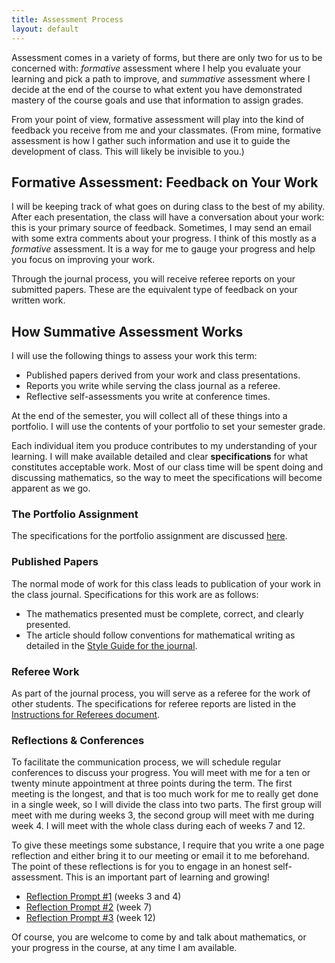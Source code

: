 ```yaml
---
title: Assessment Process
layout: default
---
```


Assessment comes in a variety of forms, but there are only two for us to be
concerned with: _formative_ assessment where I help you evaluate your learning and
pick a path to improve, and _summative_ assessment where I decide at the end of the
course to what extent you have demonstrated mastery of the course goals and use
that information to assign grades.

From your point of view, formative assessment will play into the kind of feedback
you receive from me and your classmates. (From mine, formative assessment is how
I gather such information and use it to guide the development of class. This will
likely be invisible to you.)

## Formative Assessment: Feedback on Your Work

I will be keeping track of what goes on during class to the best of my ability.
After each presentation, the class will have a conversation about your work:
this is your primary source of feedback. Sometimes, I may send an email
with some extra comments about your progress. I think of this mostly as a
_formative_ assessment. It is a way for me to gauge your progress and help you
focus on improving your work.

Through the journal process, you will receive referee reports on your submitted
papers. These are the equivalent type of feedback on your written work.


## How Summative Assessment Works

I will use the following things to assess your work this term:

- Published papers derived from your work and class presentations.
- Reports you write while serving the class journal as a referee.
- Reflective self-assessments you write at conference times.

At the end of the semester, you will collect all of these things into a portfolio.
I will use the contents of your portfolio to set your semester grade.

Each individual item you produce contributes to my understanding of your learning.
I will make available detailed and clear <strong>specifications</strong> for what
constitutes acceptable work. Most of our class time will be spent doing and discussing
mathematics, so the way to meet the specifications will become apparent as we go.

### The Portfolio Assignment

The specifications for the portfolio assignment are discussed
[here]({{site.baseurl}}/assessment/portfolio.html).

### Published Papers

The normal mode of work for this class leads to publication of your work in the
class journal. Specifications for this work are as follows:

- The mathematics presented must be complete, correct, and clearly presented.
- The article should follow conventions for mathematical writing as detailed in
the [Style Guide for the journal]({{site.baseurl}}/writing/style-guide.html).

### Referee Work

As part of the journal process, you will serve as a referee for the work of other
students. The specifications for referee reports are listed in the
[Instructions for Referees document]({{site.baseurl}}/writing/instructions-for-referees.html).

### Reflections & Conferences

To facilitate the communication process, we will schedule regular conferences
to discuss your progress. You will meet with me for a ten or twenty minute appointment
at three points during the term. The first meeting is the longest, and that is
too much work for me to really get done in a single week, so I will divide the
class into two parts. The first group will meet with me during weeks 3, the second
group will meet with me during week 4. I will meet with the whole class during each of
weeks 7 and 12.

To give these meetings some substance, I require that you write a one page
reflection and either bring it to our meeting or email it to me beforehand. The
point of these reflections is for you to engage in an honest self-assessment. This
is an important part of learning and growing!

- [Reflection Prompt #1][prompt1] (weeks 3 and 4)
- [Reflection Prompt #2][prompt2] (week 7)
- [Reflection Prompt #3][prompt3] (week 12)

Of course, you are welcome to come by and talk about mathematics, or your
progress in the course, at any time I am available.

[standards]: {{site.baseurl}}/assessment/the-standards.html
[prompt1]: {{site.baseurl}}/assessment/prompt1.html
[prompt2]: {{site.baseurl}}/assessment/prompt2.html
[prompt3]: {{site.baseurl}}/assessment/prompt3.html
